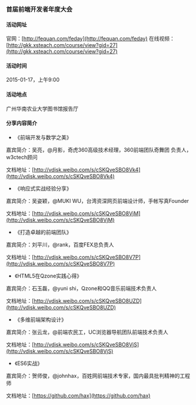 ### 首届前端开发者年度大会

#### 活动网址

官网：[http://fequan.com/feday](http://fequan.com/feday)
在线视频：[http://gkk.xsteach.com/course/view?gid=27](http://gkk.xsteach.com/course/view?gid=27)

#### 活动时间

2015-01-17，上午9:00

#### 活动地点

广州华南农业大学图书馆报告厅

#### 分享内容简介

- 《前端开发与数学之美》

嘉宾简介：吴亮，@月影，奇虎360高级技术经理，360前端团队奇舞团 负责人，w3ctech顾问

文档地址：[http://vdisk.weibo.com/s/cSKQveSBO8Vk4](http://vdisk.weibo.com/s/cSKQveSBO8Vk4)

- 《响应式实战经验分享》

嘉宾简介：吴姿颖，@MUKI WU，台湾资深网页前端设计师，手帐写真Founder

文档地址：[http://vdisk.weibo.com/s/cSKQveSBO8VjM](http://vdisk.weibo.com/s/cSKQveSBO8VjM)

- 《打造卓越的前端团队》

嘉宾简介：刘平川，@rank，百度FEX总负责人

文档地址：[http://vdisk.weibo.com/s/cSKQveSBO8V7P](http://vdisk.weibo.com/s/cSKQveSBO8V7P)

- 《HTML5在Qzone实践心得》

嘉宾简介：石玉磊，@yuni shi，Qzone和QQ音乐前端技术负责人

文档地址：[http://vdisk.weibo.com/s/cSKQveSBO8UZD](http://vdisk.weibo.com/s/cSKQveSBO8UZD)

- 《多维前端架构设计》

嘉宾简介：张云龙，@前端农民工，UC浏览器导航团队前端技术负责人

文档地址：[http://vdisk.weibo.com/s/cSKQveSBO8VjS](http://vdisk.weibo.com/s/cSKQveSBO8VjS)

- 《ES6实战》

嘉宾简介：贺师俊，@johnhax，百姓网前端技术专家，国内最具批判精神的工程师

文档地址：[https://github.com/hax](https://github.com/hax)

